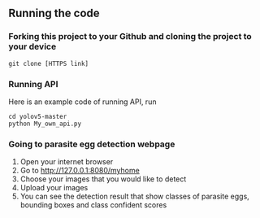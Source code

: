 ## Running the code

### Forking this project to your Github and cloning the project to your device

```
git clone [HTTPS link]
```
### Running API

Here is an example code of running API, run

```
cd yolov5-master
python My_own_api.py
```

### Going to parasite egg detection webpage

1. Open your internet browser 
2. Go to http://127.0.0.1:8080/myhome
3. Choose your images that you would like to detect
4. Upload your images
5. You can see the detection result that show classes of parasite eggs, bounding boxes and class confident scores



